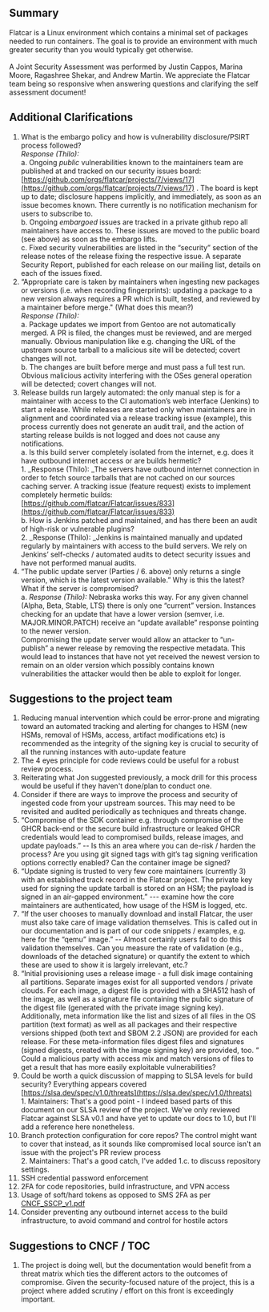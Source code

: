 
## Summary
Flatcar is a Linux environment which contains a minimal set of packages needed to run containers.  The goal is to provide an environment with much greater security than you would typically get otherwise.
<br/><br/>A Joint Security Assessment was performed by Justin Cappos, Marina Moore, Ragashree Shekar, and Andrew Martin.  We appreciate the Flatcar team being so responsive when answering questions and clarifying the self assessment document!

## Additional Clarifications



1. What is the embargo policy and how is vulnerability disclosure/PSIRT process followed? \
_Response (Thilo):_
    <br/>a. Ongoing _public_ vulnerabilities known to the maintainers team are published at and tracked on our security issues board: [https://github.com/orgs/flatcar/projects/7/views/17](https://github.com/orgs/flatcar/projects/7/views/17) . The board is kept up to date; disclosure happens implicitly, and immediately, as soon as an issue becomes known. There currently is no notification mechanism for users to subscribe to.
    <br/>b. Ongoing _embargoed_ issues are tracked in a private github repo all maintainers have access to. These issues are moved to the public board (see above) as soon as the embargo lifts.
    <br/>c. Fixed security vulnerabilities are listed in the “security” section of the release notes of the release fixing the respective issue. A separate Security Report, published for each release on our mailing list, details on each of the issues fixed.
3. “Appropriate care is taken by maintainers when ingesting new packages or versions (i.e. when recording fingerprints): updating a package to a new version always requires a PR which is built, tested, and reviewed by a maintainer before merge." (What does this mean?) \
_Response (Thilo):_
    <br/>a. Package updates we import from Gentoo are not automatically merged. A PR is filed, the changes must be reviewed, and are merged manually. Obvious manipulation like e.g. changing the URL of the upstream source tarball to a malicious site will be detected; covert changes will not.
    <br/>b. The changes are built before merge and must pass a full test run. Obvious malicious activity interfering with the OSes general operation will be detected; covert changes will not.
4. Release builds run largely automated: the only manual step is for a maintainer with access to the CI automation’s web interface (Jenkins) to start a release. While releases are started only when maintainers are in alignment and coordinated via a release tracking issue (example), this process currently does not generate an audit trail, and the action of starting release builds is not logged and does not cause any notifications.
   <br/> a. Is this build server completely isolated from the internet, e.g. does it have outbound internet access or are builds hermetic?
        <br/>1. _Response (Thilo): _The servers have outbound internet connection in order to fetch source tarballs that are not cached on our sources caching server. A tracking issue (feature request) exists to implement completely hermetic builds: [https://github.com/flatcar/Flatcar/issues/833](https://github.com/flatcar/Flatcar/issues/833) 
    <br/>b. How is Jenkins patched and maintained, and has there been an audit of high-risk or vulnerable plugins?
        <br/>2. _Response (Thilo): _Jenkins is maintained manually and updated regularly by maintainers with access to the build servers. We rely on Jenkins’ self-checks / automated audits to detect security issues and have not performed manual audits.
5. “The public update server (Parties / 6. above) only returns a single version, which is the latest version available.”  Why is this the latest?  What if the server is compromised?
    <br/>a. _Response (Thilo):_ Nebraska works this way. For any given channel (Alpha, Beta, Stable, LTS) there is only one “current” version. Instances checking for an update that have a lower version (semver, i.e. MAJOR.MINOR.PATCH) receive an “update available” response pointing to the newer version. \
Compromising the update server would allow an attacker to “un-publish” a newer release by removing the respective metadata. This would lead to instances that have not yet received the newest version to remain on an older version which possibly contains known vulnerabilities the attacker would then be able to exploit for longer.


## Suggestions to the project team



1. Reducing manual intervention which could be error-prone and migrating toward an automated tracking and alerting for changes to HSM (new HSMs, removal of HSMs, access, artifact modifications etc) is recommended as the integrity of the signing key is crucial to security of all the running instances with auto-update feature
2. The 4 eyes principle for code reviews could be useful for a robust review process. 
3. Reiterating what Jon suggested previously, a mock drill for this process would be useful if they haven't done/plan to conduct one.
4. Consider if there are ways to improve the process and security of ingested code from your upstream sources.  This may need to be revisited and audited periodically as techniques and threats change.
5. “Compromise of the SDK container e.g. through compromise of the GHCR back-end or the secure build infrastructure or leaked GHCR credentials would lead to compromised builds, release images, and update payloads.”  -- Is this an area where you can de-risk / harden the process?  Are you using git signed tags with git’s tag signing verification options correctly enabled? Can the container image be signed?
6. “Update signing is trusted to very few core maintainers (currently 3) with an established track record in the Flatcar project. The private key used for signing the update tarball is stored on an HSM; the payload is signed in an air-gapped environment.” --- examine how the core maintainers are authenticated, how usage of the HSM is logged, etc.
7. “If the user chooses to manually download and install Flatcar, the user must also take care of image validation themselves. This is called out in our documentation and is part of our code snippets / examples, e.g. here for the “qemu” image.”  -- Almost certainly users fail to do this validation themselves.  Can you measure the rate of validation (e.g., downloads of the detached signature) or quantify the extent to which these are used to show it is largely irrelevant, etc.?
8. “Initial provisioning uses a release image - a full disk image containing all partitions. Separate images exist for all supported vendors / private clouds. For each image, a digest file is provided with a SHA512 hash of the image, as well as a signature file containing the public signature of the digest file (generated with the private image signing key). Additionally, meta information like the list and sizes of all files in the OS partition (text format) as well as all packages and their respective versions shipped (both text and SBOM 2.2 JSON) are provided for each release. For these meta-information files digest files and signatures (signed digests, created with the image signing key) are provided, too.  “  Could a malicious party with access mix and match versions of files to get a result that has more easily exploitable vulnerabilities?
9. Could be worth a quick discussion of mapping to SLSA levels for build security? Everything appears covered [https://slsa.dev/spec/v1.0/threats](https://slsa.dev/spec/v1.0/threats)
    <br/>1. Maintainers: That's a good point - I indeed based parts of this document on our SLSA review of the project. We've only reviewed Flatcar against SLSA v0.1 and have yet to update our docs to 1.0, but I'll add a reference here nonetheless.
10. Branch protection configuration for core repos? The control might want to cover that instead, as it sounds like compromised local source isn't an issue with the project's PR review process
    <br/>2. Maintainers: That's a good catch, I've added 1.c. to discuss repository settings.
11. SSH credential password enforcement
12. 2FA for code repositories, build infrastructure, and VPN access
13. Usage of soft/hard tokens as opposed to SMS 2FA as per [CNCF_SSCP_v1.pdf](https://github.com/cncf/tag-security/blob/main/supply-chain-security/supply-chain-security-paper/CNCF_SSCP_v1.pdf)
14. Consider preventing any outbound internet access to the build infrastructure, to avoid command and control for hostile actors


## Suggestions to CNCF / TOC



1. The project is doing well, but the documentation would benefit from a threat matrix which ties the different actors to the outcomes of compromise.  Given the security-focused nature of the project, this is a project where added scrutiny / effort on this front is exceedingly important.
